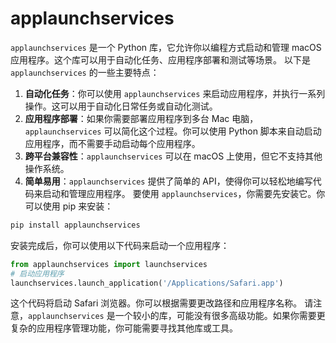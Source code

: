 # applaunchservices

`applaunchservices` 是一个 Python 库，它允许你以编程方式启动和管理 macOS 应用程序。这个库可以用于自动化任务、应用程序部署和测试等场景。 以下是 `applaunchservices` 的一些主要特点：

1. **自动化任务**：你可以使用 `applaunchservices` 来启动应用程序，并执行一系列操作。这可以用于自动化日常任务或自动化测试。
2. **应用程序部署**：如果你需要部署应用程序到多台 Mac 电脑，`applaunchservices` 可以简化这个过程。你可以使用 Python 脚本来自动启动应用程序，而不需要手动启动每个应用程序。
3. **跨平台兼容性**：`applaunchservices` 可以在 macOS 上使用，但它不支持其他操作系统。
4. **简单易用**：`applaunchservices` 提供了简单的 API，使得你可以轻松地编写代码来启动和管理应用程序。 要使用 `applaunchservices`，你需要先安装它。你可以使用 pip 来安装：

```bash
pip install applaunchservices
```

安装完成后，你可以使用以下代码来启动一个应用程序：

```python
from applaunchservices import launchservices
# 启动应用程序
launchservices.launch_application('/Applications/Safari.app')
```

这个代码将启动 Safari 浏览器。你可以根据需要更改路径和应用程序名称。 请注意，`applaunchservices` 是一个较小的库，可能没有很多高级功能。如果你需要更复杂的应用程序管理功能，你可能需要寻找其他库或工具。
